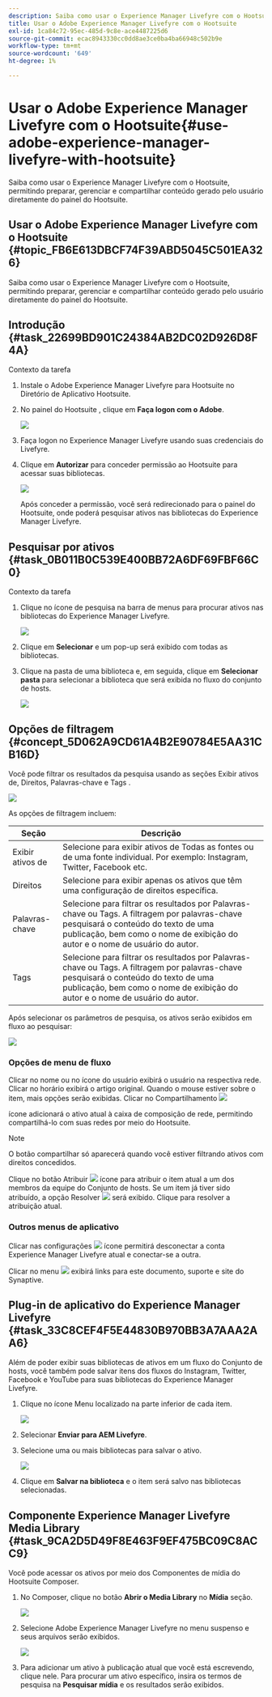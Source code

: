 ```yaml
---
description: Saiba como usar o Experience Manager Livefyre com o Hootsuite, permitindo preparar, gerenciar e compartilhar conteúdo gerado pelo usuário diretamente do painel do Hootsuite.
title: Usar o Adobe Experience Manager Livefyre com o Hootsuite
exl-id: 1ca84c72-95ec-485d-9c8e-ace4487225d6
source-git-commit: ecac8943330cc0dd8ae3ce0ba4ba66948c502b9e
workflow-type: tm+mt
source-wordcount: '649'
ht-degree: 1%

---
```


# Usar o Adobe Experience Manager Livefyre com o Hootsuite{#use-adobe-experience-manager-livefyre-with-hootsuite}

Saiba como usar o Experience Manager Livefyre com o Hootsuite, permitindo preparar, gerenciar e compartilhar conteúdo gerado pelo usuário diretamente do painel do Hootsuite.

## Usar o Adobe Experience Manager Livefyre com o Hootsuite {#topic_FB6E613DBCF74F39ABD5045C501EA326}

Saiba como usar o Experience Manager Livefyre com o Hootsuite, permitindo preparar, gerenciar e compartilhar conteúdo gerado pelo usuário diretamente do painel do Hootsuite.

## Introdução {#task_22699BD901C24384AB2DC02D926D8F4A}

Contexto da tarefa

1. Instale o Adobe Experience Manager Livefyre para Hootsuite no Diretório de Aplicativo Hootsuite.

1. No painel do Hootsuite , clique em **Faça logon com o Adobe**.

   ![](assets/hootsuite-login.png)

1. Faça logon no Experience Manager Livefyre usando suas credenciais do Livefyre.
1. Clique em **Autorizar** para conceder permissão ao Hootsuite para acessar suas bibliotecas.

   ![](assets/hootsuite-authorize.png)

   Após conceder a permissão, você será redirecionado para o painel do Hootsuite, onde poderá pesquisar ativos nas bibliotecas do Experience Manager Livefyre.

## Pesquisar por ativos {#task_0B011B0C539E400BB72A6DF69FBF66C0}

Contexto da tarefa

1. Clique no ícone de pesquisa na barra de menus para procurar ativos nas bibliotecas do Experience Manager Livefyre.

   ![](assets/hootsuite-search.png)

1. Clique em **Selecionar** e um pop-up será exibido com todas as bibliotecas.
1. Clique na pasta de uma biblioteca e, em seguida, clique em **Selecionar pasta** para selecionar a biblioteca que será exibida no fluxo do conjunto de hosts.

   ![](assets/hootsuite-select.png)

## Opções de filtragem {#concept_5D062A9CD61A4B2E90784E5AA31CB16D}

Você pode filtrar os resultados da pesquisa usando as seções Exibir ativos de, Direitos, Palavras-chave e Tags .

![](assets/hootsuite-filters.png)

As opções de filtragem incluem:

| Seção | Descrição |
|--- |--- |
| Exibir ativos de | Selecione para exibir ativos de Todas as fontes ou de uma fonte individual. Por exemplo: Instagram, Twitter, Facebook etc. |
| Direitos | Selecione para exibir apenas os ativos que têm uma configuração de direitos específica. |
| Palavras-chave | Selecione para filtrar os resultados por Palavras-chave ou Tags. A filtragem por palavras-chave pesquisará o conteúdo do texto de uma publicação, bem como o nome de exibição do autor e o nome de usuário do autor. |
| Tags | Selecione para filtrar os resultados por Palavras-chave ou Tags. A filtragem por palavras-chave pesquisará o conteúdo do texto de uma publicação, bem como o nome de exibição do autor e o nome de usuário do autor. |

Após selecionar os parâmetros de pesquisa, os ativos serão exibidos em fluxo ao pesquisar:

![](assets/hootsuite-stream.png)

### Opções de menu de fluxo

Clicar no nome ou no ícone do usuário exibirá o usuário na respectiva rede. Clicar no horário exibirá o artigo original. Quando o mouse estiver sobre o item, mais opções serão exibidas. Clicar no Compartilhamento ![](assets/share.png)

ícone adicionará o ativo atual à caixa de composição de rede, permitindo compartilhá-lo com suas redes por meio do Hootsuite.

>[!NOTE]
>
>O botão compartilhar só aparecerá quando você estiver filtrando ativos com direitos concedidos.

Clique no botão Atribuir  ![](assets/assign.png) ícone para atribuir o item atual a um dos membros da equipe do Conjunto de hosts. Se um item já tiver sido atribuído, a opção Resolver ![](assets/resolve.png) será exibido. Clique para resolver a atribuição atual.

### Outros menus de aplicativo

Clicar nas configurações  ![](assets/settings.png) ícone permitirá desconectar a conta Experience Manager Livefyre atual e conectar-se a outra.

Clicar no menu  ![](assets/menu.png) exibirá links para este documento, suporte e site do Synaptive.

## Plug-in de aplicativo do Experience Manager Livefyre {#task_33C8CEF4F5E44830B970BB3A7AAA2AA6}

Além de poder exibir suas bibliotecas de ativos em um fluxo do Conjunto de hosts, você também pode salvar itens dos fluxos do Instagram, Twitter, Facebook e YouTube para suas bibliotecas do Experience Manager Livefyre.

1. Clique no ícone Menu localizado na parte inferior de cada item.

   ![](assets/hootsuite-menu-icon.png)

1. Selecionar **Enviar para AEM Livefyre**.
1. Selecione uma ou mais bibliotecas para salvar o ativo.

   ![](assets/hootsuite-save.png)

1. Clique em **Salvar na biblioteca** e o item será salvo nas bibliotecas selecionadas.

## Componente Experience Manager Livefyre Media Library {#task_9CA2D5D49F8E463F9EF475BC09C8ACC9}

Você pode acessar os ativos por meio dos Componentes de mídia do Hootsuite Composer.

1. No Composer, clique no botão **Abrir o Media Library** no **Mídia** seção.

   ![](assets/hootsuite-open-media-library.png)

1. Selecione Adobe Experience Manager Livefyre no menu suspenso e seus arquivos serão exibidos.

   ![](assets/hootsuite-aem-files.png)

1. Para adicionar um ativo à publicação atual que você está escrevendo, clique nele. Para procurar um ativo específico, insira os termos de pesquisa na **Pesquisar mídia** e os resultados serão exibidos.
